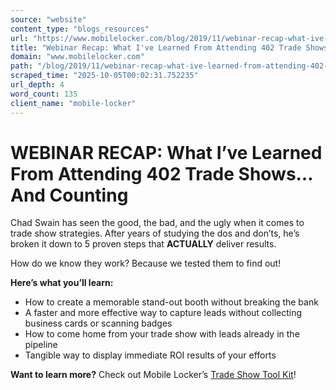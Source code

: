 ```yaml
---
source: "website"
content_type: "blogs_resources"
url: "https://www.mobilelocker.com/blog/2019/11/webinar-recap-what-ive-learned-from-attending-402-trade-shows-and-counting%e2%80%8b/"
title: "Webinar Recap: What I've Learned From Attending 402 Trade Shows"
domain: "www.mobilelocker.com"
path: "/blog/2019/11/webinar-recap-what-ive-learned-from-attending-402-trade-shows-and-counting%e2%80%8b/"
scraped_time: "2025-10-05T00:02:31.752235"
url_depth: 4
word_count: 135
client_name: "mobile-locker"
---
```


# WEBINAR RECAP: What I’ve Learned From Attending 402 Trade Shows… And Counting​

Chad Swain has seen the good, the bad, and the ugly when it comes to trade show strategies. After years of studying the dos and don’ts, he’s broken it down to 5 proven steps that **ACTUALLY** deliver results.

How do we know they work? Because we tested them to find out!  

**Here’s what you’ll learn:**

*   How to create a memorable stand-out booth without breaking the bank
*   A faster and more effective way to capture leads without collecting business cards or scanning badges
*   How to come home from your trade show with leads already in the pipeline
*   Tangible way to display immediate ROI results of your efforts

**Want to learn more?** Check out Mobile Locker’s [Trade Show Tool Kit](https://www.mobilelocker.com/product/platform-trade-show-tool-kit/)!